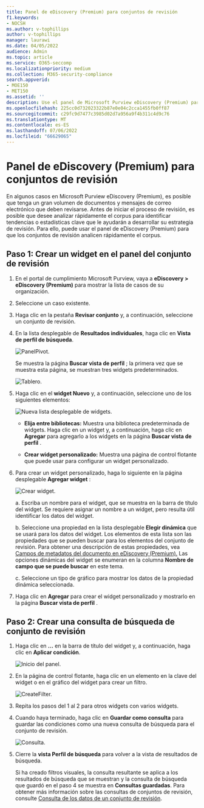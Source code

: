 ```yaml
---
title: Panel de eDiscovery (Premium) para conjuntos de revisión
f1.keywords:
- NOCSH
ms.author: v-tophillips
author: v-tophillips
manager: laurawi
ms.date: 04/05/2022
audience: Admin
ms.topic: article
ms.service: O365-seccomp
ms.localizationpriority: medium
ms.collection: M365-security-compliance
search.appverid:
- MOE150
- MET150
ms.assetid: ''
description: Use el panel de Microsoft Purview eDiscovery (Premium) para los conjuntos de revisión para analizar rápidamente el corpus con el fin de identificar tendencias o estadísticas clave que le ayudarán a desarrollar su estrategia de revisión.
ms.openlocfilehash: 225cc0d732023322b87e0e04c2cca1455fb0ff87
ms.sourcegitcommit: c29fc9d7477c3985d02d7a956a9f4b311c4d9c76
ms.translationtype: MT
ms.contentlocale: es-ES
ms.lasthandoff: 07/06/2022
ms.locfileid: "66629065"
---
```

# <a name="ediscovery-premium-dashboard-for-review-sets"></a>Panel de eDiscovery (Premium) para conjuntos de revisión

En algunos casos en Microsoft Purview eDiscovery (Premium), es posible que tenga un gran volumen de documentos y mensajes de correo electrónico que deben revisarse. Antes de iniciar el proceso de revisión, es posible que desee analizar rápidamente el corpus para identificar tendencias o estadísticas clave que le ayudarán a desarrollar su estrategia de revisión. Para ello, puede usar el panel de eDiscovery (Premium) para que los conjuntos de revisión analicen rápidamente el corpus.

## <a name="step-1-create-a-widget-on-the-review-set-dashboard"></a>Paso 1: Crear un widget en el panel del conjunto de revisión

1. En el portal de cumplimiento Microsoft Purview, vaya a **eDiscovery > eDiscovery (Premium)** para mostrar la lista de casos de su organización.
  
2. Seleccione un caso existente.
  
3. Haga clic en la pestaña **Revisar conjunto** y, a continuación, seleccione un conjunto de revisión.
  
4. En la lista desplegable de **Resultados individuales**, haga clic en **Vista de perfil de búsqueda**. 

   ![PanelPivot.](../media/dashboardpivot.png)

   Se muestra la página **Buscar vista de perfil** ; la primera vez que se muestra esta página, se muestran tres widgets predeterminados.

   ![Tablero.](../media/dashboardonly.png)
  
5. Haga clic en el **widget Nuevo** y, a continuación, seleccione uno de los siguientes elementos:

   ![Nueva lista desplegable de widgets.](../media/NewWidgetDropdownBox.png)

   - **Elija entre bibliotecas:** Muestra una biblioteca predeterminada de widgets. Haga clic en un widget y, a continuación, haga clic en **Agregar** para agregarlo a los widgets en la página **Buscar vista de perfil** .
  
   - **Crear widget personalizado:** Muestra una página de control flotante que puede usar para configurar un widget personalizado. 

6. Para crear un widget personalizado, haga lo siguiente en la página desplegable **Agregar widget** :

   ![Crear widget.](../media/addwidget.png)

    a. Escriba un nombre para el widget, que se muestra en la barra de título del widget. Se requiere asignar un nombre a un widget, pero resulta útil identificar los datos del widget.

    b. Seleccione una propiedad en la lista desplegable **Elegir dinámica** que se usará para los datos del widget. Los elementos de esta lista son las propiedades que se pueden buscar para los elementos del conjunto de revisión. Para obtener una descripción de estas propiedades, vea [Campos de metadatos del documento en eDiscovery (Premium).](document-metadata-fields-in-Advanced-eDiscovery.md) Las opciones dinámicas del widget se enumeran en la columna **Nombre de campo que se puede buscar** en este tema.

    c. Seleccione un tipo de gráfico para mostrar los datos de la propiedad dinámica seleccionada.

  6. Haga clic en **Agregar** para crear el widget personalizado y mostrarlo en la página **Buscar vista de perfil** .

## <a name="step-2-create-a-review-set-search-query"></a>Paso 2: Crear una consulta de búsqueda de conjunto de revisión

1. Haga clic en **...** en la barra de título del widget y, a continuación, haga clic en **Aplicar condición**.

   ![Inicio del panel.](../media/searchprofilehome.png)

2. En la página de control flotante, haga clic en un elemento en la clave del widget o en el gráfico del widget para crear un filtro.

   ![CreateFilter.](../media/applyconditionfilter.png)

3. Repita los pasos del 1 al 2 para otros widgets con varios widgets. 

4. Cuando haya terminado, haga clic en **Guardar como consulta** para guardar las condiciones como una nueva consulta de búsqueda para el conjunto de revisión.

   ![Consulta.](../media/savequery.png)

5. Cierre la **vista Perfil de búsqueda** para volver a la vista de resultados de búsqueda.

   Si ha creado filtros visuales, la consulta resultante se aplica a los resultados de búsqueda que se muestran y la consulta de búsqueda que guardó en el paso 4 se muestra en **Consultas guardadas**. Para obtener más información sobre las consultas de conjuntos de revisión, consulte [Consulta de los datos de un conjunto de revisión](review-set-search.md).
